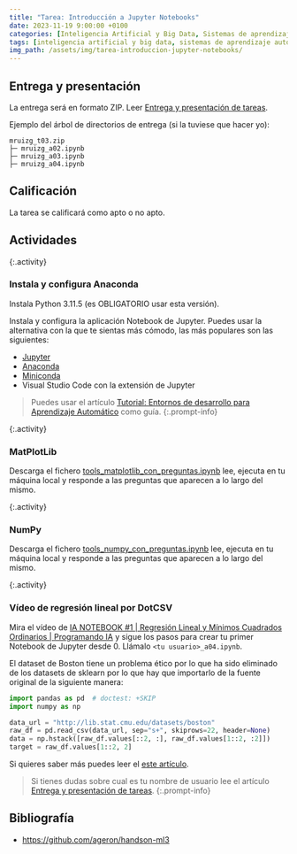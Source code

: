 ```yaml
---
title: "Tarea: Introducción a Jupyter Notebooks"
date: 2023-11-19 9:00:00 +0100
categories: [Inteligencia Artificial y Big Data, Sistemas de aprendizaje automático]
tags: [inteligencia artificial y big data, sistemas de aprendizaje automático]
img_path: /assets/img/tarea-introduccion-jupyter-notebooks/
---
```


## Entrega y presentación

La entrega será en formato ZIP. Leer [Entrega y presentación de tareas](/posts/entrega-presentacion-tareas/). 

Ejemplo del árbol de directorios de entrega (si la tuviese que hacer yo):

```plaintext
mruizg_t03.zip
├─ mruizg_a02.ipynb
├─ mruizg_a03.ipynb
├─ mruizg_a04.ipynb
```

## Calificación

La tarea se calificará como apto o no apto.

## Actividades

{:.activity}
### Instala y configura Anaconda

Instala Python 3.11.5 (es OBLIGATORIO usar esta versión).

Instala y configura la aplicación Notebook de Jupyter. Puedes usar la alternativa con la que te sientas más cómodo, las más populares son las siguientes:

- [Jupyter](https://jupyter.org/install)
- [Anaconda](https://docs.anaconda.com/free/anaconda/install/index.html)
- [Miniconda](https://docs.conda.io/projects/miniconda/en/latest/miniconda-install.html)
- Visual Studio Code con la extensión de Jupyter

> Puedes usar el artículo [Tutorial: Entornos de desarrollo para Aprendizaje Automático](/posts/tutorial-anaconda) como guía.
{:.prompt-info}

{:.activity}
### MatPlotLib

Descarga el fichero [tools_matplotlib_con_preguntas.ipynb](/assets/img/tarea-introduccion-jupyter-notebooks/tools_matplotlib_con_preguntas.ipynb) lee, ejecuta en tu máquina local y responde a las preguntas que aparecen a lo largo del mismo.

{:.activity}
### NumPy

Descarga el fichero [tools_numpy_con_preguntas.ipynb](/assets/img/tarea-introduccion-jupyter-notebooks/tools_numpy_con_preguntas.ipynb) lee, ejecuta en tu máquina local y responde a las preguntas que aparecen a lo largo del mismo.

{:.activity}
### Vídeo de regresión lineal por DotCSV

Mira el vídeo de [IA NOTEBOOK #1 \| Regresión Lineal y Mínimos Cuadrados Ordinarios \| Programando IA](https://youtu.be/w2RJ1D6kz-o?si=7jfMNFJbUnxW3Z2e) y sigue los pasos para crear tu primer Notebook de Jupyter desde 0. Llámalo `<tu usuario>_a04.ipynb`.

El dataset de Boston tiene un problema ético por lo que ha sido eliminado de los datasets de sklearn por lo que hay que importarlo de la fuente original de la siguiente manera:

```python
import pandas as pd  # doctest: +SKIP
import numpy as np

data_url = "http://lib.stat.cmu.edu/datasets/boston"
raw_df = pd.read_csv(data_url, sep="s+", skiprows=22, header=None)
data = np.hstack([raw_df.values[::2, :], raw_df.values[1::2, :2]])
target = raw_df.values[1::2, 2]
```

Si quieres saber más puedes leer el [este artículo](https://scikit-learn.org/1.0/modules/generated/sklearn.datasets.load_boston.html).

> Si tienes dudas sobre cual es tu nombre de usuario lee el artículo [Entrega y presentación de tareas](/posts/entrega-presentacion-tareas/).
{:.prompt-info}

## Bibliografía

- <https://github.com/ageron/handson-ml3>
